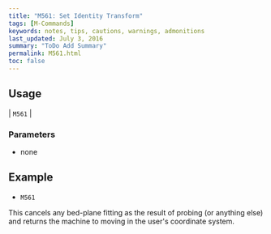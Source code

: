 ```yaml
---
title: "M561: Set Identity Transform" 
tags: [M-Commands]
keywords: notes, tips, cautions, warnings, admonitions
last_updated: July 3, 2016
summary: "ToDo Add Summary"
permalink: M561.html
toc: false
---
```



## Usage ##

| `M561` | 

### Parameters ###
+ none

## Example ##

+ `M561`

This cancels any bed-plane fitting as the result of probing (or anything else) and returns the machine to moving in the user's coordinate system.
